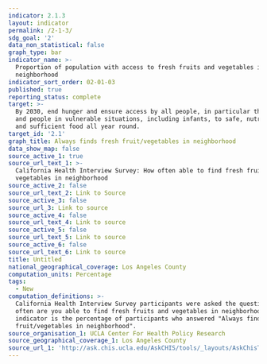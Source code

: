 ```yaml
---
indicator: 2.1.3
layout: indicator
permalink: /2-1-3/
sdg_goal: '2'
data_non_statistical: false
graph_type: bar
indicator_name: >-
  Proportion of population with access to fresh fruits and vegetables in
  neighborhood
indicator_sort_order: 02-01-03
published: true
reporting_status: complete
target: >-
  By 2030, end hunger and ensure access by all people, in particular the poor
  and people in vulnerable situations, including infants, to safe, nutritious
  and sufficient food all year round.
target_id: '2.1'
graph_title: Always finds fresh fruit/vegetables in neighborhood
data_show_map: false
source_active_1: true
source_url_text_1: >-
  California Health Interview Survey: How often able to find fresh fruits and
  vegetables in neighborhood
source_active_2: false
source_url_text_2: Link to Source
source_active_3: false
source_url_3: Link to source
source_active_4: false
source_url_text_4: Link to source
source_active_5: false
source_url_text_5: Link to source
source_active_6: false
source_url_text_6: Link to source
title: Untitled
national_geographical_coverage: Los Angeles County
computation_units: Percentage
tags:
  - New
computation_definitions: >-
  California Health Interview Survey participants were asked the question "How
  often are you able to find fresh fruits and vegetables in neighborhood?". This
  indicator is the percentage of participants who answered "Always finds fresh
  fruit/vegetables in neighborhood".
source_organisation_1: UCLA Center For Health Policy Research
source_geographical_coverage_1: Los Angeles County
source_url_1: 'http://ask.chis.ucla.edu/AskCHIS/tools/_layouts/AskChisTool/home.aspx#/results'
---
```

